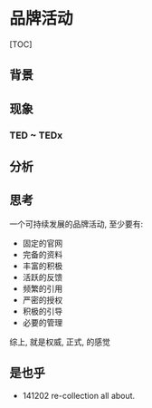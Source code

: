 # 品牌活动
[TOC]

## 背景

## 现象

### TED ~ TEDx


## 分析

## 思考

一个可持续发展的品牌活动, 至少要有:

- 固定的官网
- 完备的资料
- 丰富的积极
- 活跃的反馈
- 频繁的引用
- 严密的授权
- 积极的引导
- 必要的管理

综上, 就是权威, 正式, 的感觉

## 是也乎

- 141202 re-collection all about.